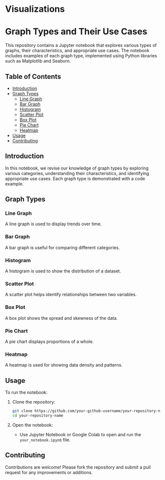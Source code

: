 # Visualizations
# Graph Types and Their Use Cases

This repository contains a Jupyter notebook that explores various types of graphs, their characteristics, and appropriate use cases. The notebook includes examples of each graph type, implemented using Python libraries such as Matplotlib and Seaborn.

## Table of Contents
- [Introduction](#introduction)
- [Graph Types](#graph-types)
  - [Line Graph](#line-graph)
  - [Bar Graph](#bar-graph)
  - [Histogram](#histogram)
  - [Scatter Plot](#scatter-plot)
  - [Box Plot](#box-plot)
  - [Pie Chart](#pie-chart)
  - [Heatmap](#heatmap)
- [Usage](#usage)
- [Contributing](#contributing)

## Introduction
In this notebook, we revise our knowledge of graph types by exploring various categories, understanding their characteristics, and identifying appropriate use cases. Each graph type is demonstrated with a code example.

## Graph Types

### Line Graph
A line graph is used to display trends over time.

### Bar Graph
A bar graph is useful for comparing different categories.

### Histogram
A histogram is used to show the distribution of a dataset.

### Scatter Plot
A scatter plot helps identify relationships between two variables.

### Box Plot
A box plot shows the spread and skewness of the data.

### Pie Chart
A pie chart displays proportions of a whole.

### Heatmap
A heatmap is used for showing data density and patterns.

## Usage
To run the notebook:

1. Clone the repository:
    ```bash
    git clone https://github.com/your-github-username/your-repository-name.git
    cd your-repository-name
    ```

2. Open the notebook:
    - Use Jupyter Notebook or Google Colab to open and run the `your_notebook.ipynb` file.

## Contributing
Contributions are welcome! Please fork the repository and submit a pull request for any improvements or additions.
